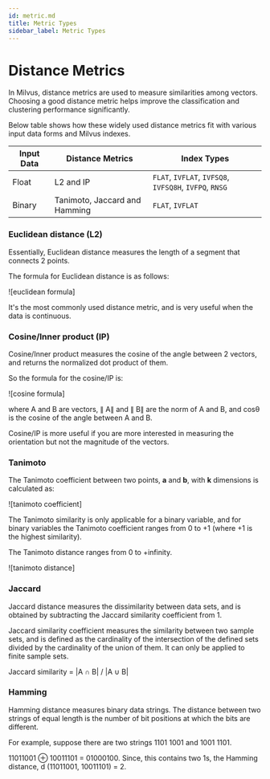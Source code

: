 ```yaml
---
id: metric.md
title: Metric Types
sidebar_label: Metric Types
---
```


# Distance Metrics

In Milvus, distance metrics are used to measure similarities among vectors. Choosing a good distance metric helps improve the classification and clustering performance significantly. 

Below table shows how these widely used distance metrics fit with various input data forms and Milvus indexes.

| Input Data | Distance Metrics              | Index Types                                            |
| ---------- | ----------------------------- | ------------------------------------------------------ |
| Float      | L2 and IP                     | `FLAT`, `IVFLAT`, `IVFSQ8`, `IVFSQ8H`, `IVFPQ`, `RNSG` |
| Binary     | Tanimoto, Jaccard and Hamming | `FLAT`, `IVFLAT`                                       |

### Euclidean distance (L2)

Essentially, Euclidean distance measures the length of a segment that connects 2 points.

The formula for Euclidean distance is as follows:

![euclidean formula]

It's the most commonly used distance metric, and is very useful when the data is continuous.

### Cosine/Inner product (IP)

Cosine/Inner product measures the cosine of the angle between 2 vectors, and returns the normalized dot product of them.

So the formula for the cosine/IP is:

![cosine formula]

where A and B are vectors, ∥ A∥ and ∥ B∥ are the norm of A and B, and cosθ is the cosine of the angle between A and B.

Cosine/IP is more useful if you are more interested in measuring the orientation but not the magnitude of the vectors.

### Tanimoto

The Tanimoto coefficient between two points, **a** and **b**, with **k** dimensions is calculated as:

![tanimoto coefficient]

The Tanimoto similarity is only applicable for a binary variable, and for binary variables the Tanimoto coefficient ranges from 0 to +1 (where +1 is the highest similarity).

The Tanimoto distance ranges from 0 to +infinity.

![tanimoto distance]

### Jaccard

Jaccard distance measures the dissimilarity between data sets, and is obtained by subtracting the Jaccard similarity coefficient from 1. 

Jaccard similarity coefficient measures the similarity between two sample sets, and is defined as the cardinality of the intersection of the defined sets divided by the cardinality of the union of them. It can only be applied to finite sample sets.

Jaccard similarity = |A ∩ B| / |A ∪ B|

### Hamming

Hamming distance measures binary data strings. The distance between two strings of equal length is the number of bit positions at which the bits are different. 

For example, suppose there are two strings 1101 1001 and 1001 1101.

11011001 ⊕ 10011101 = 01000100. Since, this contains two 1s, the Hamming distance, d (11011001, 10011101) = 2.

